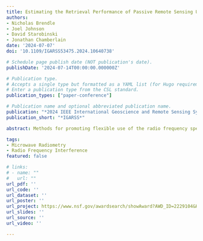 ```yaml
---
title: Estimating the Retrieval Performance of Passive Remote Sensing Under Alternate Spectrum Sharing Scenarios
authors:
- Nicholas Brendle
- Joel Johnson
- David Starobinski
- Jonathan Chamberlain
date: '2024-07-07'
doi: '10.1109/IGARSS53475.2024.10640738'

# Schedule page publish date (NOT publication's date).
publishDate: '2024-07-14T00:00:00.000000Z'

# Publication type.
# Accepts a single type but formatted as a YAML list (for Hugo requirements).
# Enter a publication type from the CSL standard.
publication_types: ["paper-conference"]

# Publication name and optional abbreviated publication name.
publication: "*2024 IEEE International Geoscience and Remote Sensing Symposium*"
publication_short: "*IGARSS*"

abstract: Methods for promoting flexible use of the radio frequency spectrum in microwave radiometry are examined in order to assess the potential for future spectrum sharing paradigms. Results are shown that suggest that geophysical product retrieval performance can be maintained under a variety of channel frequencies and bandwidths.

tags:
- Microwave Radiometry 
- Radio Frequency Interference
featured: false

# links:
# - name: ""
#   url: ""
url_pdf: ''
url_code: ''
url_dataset: ''
url_poster: ''
url_project: https://www.nsf.gov/awardsearch/showAward?AWD_ID=2229104&HistoricalAwards=false
url_slides: ''
url_source: ''
url_video: ''

---
```

